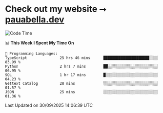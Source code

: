 # Check out my website ⭢ [pauabella.dev](https://pauabella.dev)

<!--START_SECTION:waka-->
![Code Time](http://img.shields.io/badge/Code%20Time-4%2C853%20hrs%2052%20mins-blue)

📊 **This Week I Spent My Time On** 

```text
💬 Programming Languages: 
TypeScript               25 hrs 46 mins      █████████████████████░░░░   83.99 % 
Python                   2 hrs 7 mins        ██░░░░░░░░░░░░░░░░░░░░░░░   06.95 % 
SQL                      1 hr 17 mins        █░░░░░░░░░░░░░░░░░░░░░░░░   04.23 % 
Gettext Catalog          28 mins             ░░░░░░░░░░░░░░░░░░░░░░░░░   01.57 % 
JSON                     25 mins             ░░░░░░░░░░░░░░░░░░░░░░░░░   01.36 % 
```


 Last Updated on 30/09/2025 14:06:39 UTC
<!--END_SECTION:waka-->
